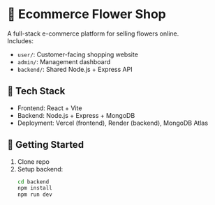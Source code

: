 # 🌸 Ecommerce Flower Shop

A full-stack e-commerce platform for selling flowers online.  
Includes:
- `user/`: Customer-facing shopping website  
- `admin/`: Management dashboard  
- `backend/`: Shared Node.js + Express API

## 🧰 Tech Stack
- Frontend: React + Vite
- Backend: Node.js + Express + MongoDB
- Deployment: Vercel (frontend), Render (backend), MongoDB Atlas

## 🏁 Getting Started
1. Clone repo  
2. Setup backend:
   ```bash
   cd backend
   npm install
   npm run dev
